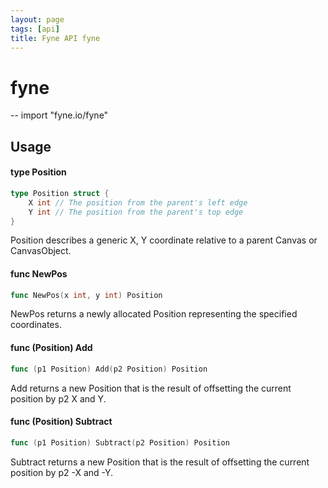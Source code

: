 ```yaml
---
layout: page
tags: [api]
title: Fyne API fyne
---
```


# fyne
--
    import "fyne.io/fyne"

## Usage

#### type Position

```go
type Position struct {
	X int // The position from the parent's left edge
	Y int // The position from the parent's top edge
}
```

Position describes a generic X, Y coordinate relative to a parent Canvas or CanvasObject.

#### func  NewPos

```go
func NewPos(x int, y int) Position
```
NewPos returns a newly allocated Position representing the specified coordinates.

#### func (Position) Add

```go
func (p1 Position) Add(p2 Position) Position
```
Add returns a new Position that is the result of offsetting the current position by p2 X and Y.

#### func (Position) Subtract

```go
func (p1 Position) Subtract(p2 Position) Position
```
Subtract returns a new Position that is the result of offsetting the current position by p2 -X and -Y.
